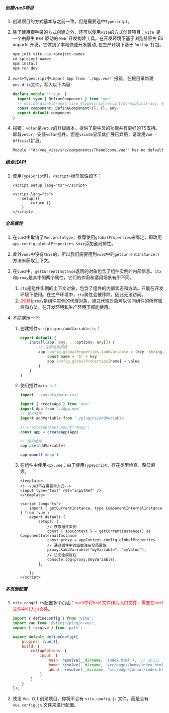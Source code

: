 ##### 创建vue3项目

1. 创建项目的方式基本与之前一致，但是需要选中`Typescript`。

2. 除了使用脚手架的方式创建之外，还可以使用`vite`的方式创建项目：`vite `是一个由原生 `ESM `驱动的 `Web `开发构建工具。在开发环境下基于浏览器原生 ES imports 开发，它做到了本地快速开发启动, 在生产环境下基于 `Rollup `打包。

   ```cmd
   npm init vite-app <project-name>
   cd <project-name>
   npm install
   npm run dev
   ```

3. `vue3+Typescript`中`import App from './App.vue' `报错，在根目录新建`env.d.ts`文件，写入以下内容:

   ```ts
   declare module '*.vue' {
     import type { DefineComponent } from 'vue'
     // eslint-disable-next-line @typescript-eslint/no-explicit-any, @typescript-eslint/ban-types
     const component: DefineComponent<{}, {}, any>
     export default component
   }
   ```

4. 报错：`volar`是`vetur`的升级版本，提供了更牛叉的功能并有更好的TS支持。卸载`vetur`，安装`volar`插件。但是`vscode`显示此扩展已弃用，请改用`Vue - Official`扩展。

   ```tex
   Module '"d:/vue_vite/src/components/TheWelcome.vue"' has no default export.Vetur(1192)
   ```

   

##### 组合式API

1. 使用`TypeScript`时，`<script>`标签属性如下：

   ```vue
   <script setup lang="ts"></script>
   
   <script lang="ts">
       setup(){
           return {}
       }
   </script>
   ```



##### 全局属性

1. 在`vue3`中取消了`Vue.prototype`，推荐使用`globalProperties`来绑定，即改用`app.config.globalProperties.$xxx`添加全局属性。

2. 此外`vue3`中没有`this`的，所以我们需要用到`vue3`中的`getCurrentInstance()`方法来获取上下文。

3. 在`Vue3`中，`getCurrentInstance`返回的对象包含了组件实例的内部信息。`ctx`和`proxy`是其中的两个属性，它们的作用和适用场景有所不同。

   1. `ctx`是组件实例的上下文对象，包含了组件的内部状态和方法。只能在开发环境下使用。在生产环境中，`ctx`属性会被移除，因此无法访问。
   2. <font color=red>(推荐)</font>`proxy`是组件实例的代理对象，通过代理对象可以访问组件的所有属性和方法。在开发环境和生产环境下都能使用。

4. 不妨演示一下:

   1. 创建插件`src/plugins/addVariable.ts`：

      ```ts
      export default {
          install(app: any, ...options: any[]) {
              // 注册全局函数
              app.config.globalProperties.$addVariable = (key: string, value: any) => {
                  const name = '$' + key
                  app.config.globalProperties[name] = value
              }
          }
      }
      ```

   2. 使用插件`main.ts`：

      ```ts
      import './assets/main.css'
      
      import { createApp } from 'vue'
      import App from './App.vue'
      // 导入插件
      import addVariable from './plugins/addVariable'
      
      // createApp(App).mount('#app')
      const app = createApp(App)
      
      // 使用插件
      app.use(addVariable)
      
      app.mount('#app')
      ```

   3. 在组件中使用`xxx.vue`：由于使用`TypeScript`，存在类型检查，略显麻烦。

      ```vue
      <template>
      <!--vue3不在需要单入口-->
      <input type="text" ref="inputRef" />
      </template>
      
      <script lang="ts">
          import { getCurrentInstance, type ComponentInternalInstance } from 'vue';
          export default {
              setup() {
                  // 获取组件实例
                  const { appContext } = getCurrentInstance() as ComponentInternalInstance
                  const proxy = appContext.config.globalProperties
                  // 通过插件中的函数注册全局属性
                  proxy.$addVariable("myVariable", "myValue");
                  // 访问全局属性
                  console.log(proxy.$myVariable);
              },
      
          };
      </script>
      
      ```




##### 多页面配置

1. `vite.congif.ts`配置多个页面：<font color=red>`vue3`中将`html`文件作为入口文件，需要在`html`文件中引入`js`文件</font>。

   ```js
   import { defineConfig } from 'vite';
   import vue from '@vitejs/plugin-vue';
   import { resolve } from 'path';
   
   export default defineConfig({
       plugins: [vue()],
       build: {
           rollupOptions: {
               input: {
                   main: resolve(__dirname, 'index.html'),  // 主入口
                   home: resolve(__dirname, 'src/pages/home/index.html'),  // home 页面入口
                   about: resolve(__dirname, 'src/pages/about/index.html')  // about 页面入口
               }
           }
       }
   });
   ```

2. 使用 `Vue CLI` 创建项目，你将不会有 `vite.config.js` 文件，而是会有 `vue.config.js` 文件来进行配置。

   

   


